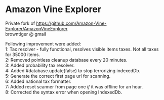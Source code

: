 # Amazon Vine Explorer

Private fork of https://github.com/Amazon-Vine-Explorer/AmazonVineExplorer<br />
browntiger @ gmail<br />

Following improvement were added:<br />
1: Tax resolver - fully functional, resolves visible items taxes. Not all taxes for 35000 items. <br />
2: Removed pointless cleanup database every 20 minutes.<br />
3: Added probability tax resolver.<br />
4: Added #database.update(false) to stop terrorizing indexedDb.<br />
5: Generate the correct first page url for scanning.<br />
6: Added national tax formatter.<br />
7: Added reset scanner from page one *if* it was offline for an hour.<br />
8: Corrected the syntax error when opening IndexedDb.<br />
